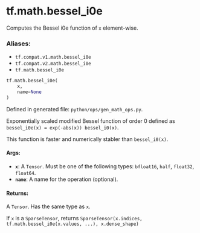 <div itemscope itemtype="http://developers.google.com/ReferenceObject">
<meta itemprop="name" content="tf.math.bessel_i0e" />
<meta itemprop="path" content="Stable" />
</div>

# tf.math.bessel_i0e

Computes the Bessel i0e function of `x` element-wise.

### Aliases:

* `tf.compat.v1.math.bessel_i0e`
* `tf.compat.v2.math.bessel_i0e`
* `tf.math.bessel_i0e`

``` python
tf.math.bessel_i0e(
    x,
    name=None
)
```



Defined in generated file: `python/ops/gen_math_ops.py`.

<!-- Placeholder for "Used in" -->

Exponentially scaled modified Bessel function of order 0 defined as
`bessel_i0e(x) = exp(-abs(x)) bessel_i0(x)`.

This function is faster and numerically stabler than `bessel_i0(x)`.

#### Args:


* <b>`x`</b>: A `Tensor`. Must be one of the following types: `bfloat16`, `half`, `float32`, `float64`.
* <b>`name`</b>: A name for the operation (optional).


#### Returns:

A `Tensor`. Has the same type as `x`.

If `x` is a `SparseTensor`, returns
`SparseTensor(x.indices, tf.math.bessel_i0e(x.values, ...), x.dense_shape)`
